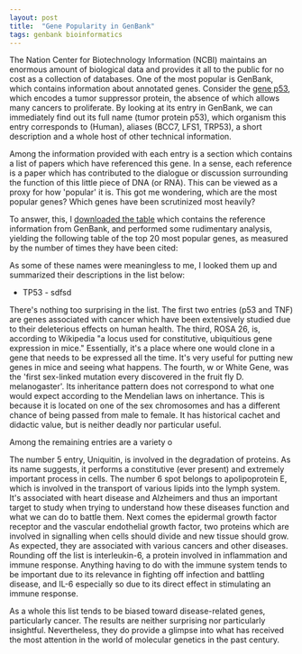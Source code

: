 ```yaml
---
layout: post
title:  "Gene Popularity in GenBank"
tags: genbank bioinformatics
---
```

The Nation Center for Biotechnology Information (NCBI) maintains an enormous
amount of biological data and provides it all to the public for no cost as a
collection of databases. One of the most popular is GenBank, which contains
information about annotated genes. Consider the [gene
p53](http://www.ncbi.nlm.nih.gov/gene/7157), which encodes a tumor
suppressor protein, the absence of which allows many cancers to proliferate. By
looking at its entry in GenBank, we can immediately find out its full name
(tumor protein p53), which organism this entry corresponds to (Human), aliases
(BCC7, LFS1, TRP53), a short description and a whole host of other technical
information. 

Among the information provided with each entry is a section which contains a
list of papers which have referenced this gene. In a sense, each reference 
is a paper which has contributed to the dialogue or discussion
surrounding the function of this little piece of DNA (or RNA). This can 
be viewed as a proxy for how 'popular'  it is. This got me
wondering, which are the most popular genes? Which genes
have been scrutinized most heavily? 

To answer, this, I [downloaded the
table](ftp://ftp.ncbi.nlm.nih.gov/gene/DATA/) which contains the reference
information from GenBank, and performed some rudimentary analysis, yielding the
following table of the top 20 most popular genes, as measured by the number of
times they have been cited:

<div id="gene-counts-chart"></div>
<link rel="stylesheet" href="/css/d3_bar_chart.css">
<script src="http://d3js.org/d3.v3.min.js"></script>
<script src="js/d3_bar_chart.js"></script>
 <script>renderGeneCountsChart();</script>

As some of these names were meaningless to me, I looked them up and summarized
their descriptions in the list below:

* TP53 - sdfsd

There's nothing too surprising in the list. The first two entries (p53 and TNF) are genes
associated with cancer which have been extensively studied due to their
deleterious effects on human health. The third, ROSA 26, is, according to
Wikipedia "a locus used for constitutive, ubiquitious gene expression in mice."
Essentially, it's a place where one would clone in a gene that needs to be
expressed all the time. It's very useful for putting new genes in mice and
seeing what happens. The fourth, w or White Gene, was the 'first sex-linked
mutation every discovered in the fruit fly D. melanogaster'.  Its inheritance
pattern does not correspond to what one would expect according to the Mendelian
laws on inhertance. This is because it is located on one of the sex chromosomes
and has a different chance of being passed from male to female. It has
historical cachet and didactic value, but is neither deadly nor particular useful.

Among the remaining entries are a variety o

The number 5 entry, Uniquitin, is involved in the degradation of proteins.
As its name suggests, it performs a constitutive (ever present) and extremely 
important process in cells. The number
6 spot belongs to apolipoprotein E, which is involved in the transport
of various lipids into the lymph system. It's associated with heart disease and Alzheimers
and thus an important target to study when trying to understand how these diseases function
and what we can do to battle them. Next comes the epidermal growth factor receptor
and the vascular endothelial growth factor, two proteins which are involved in signalling
when cells should divide and new tissue should grow. As expected, they are associated
with various cancers and other diseases. Rounding off the list is interleukin-6, a protein
involved in inflammation and immune response. Anything having to do with the immune system
tends to be important due to its relevance in fighting off infection and battling disease,
and IL-6 especially so due to its direct effect in stimulating an immune response. 

As a whole this list tends to be biased toward disease-related genes, particularly cancer.
The results are neither surprising nor particularly insightful. Nevertheless, they do
provide a glimpse into what has received the most attention in the world of molecular 
genetics in the past century.
